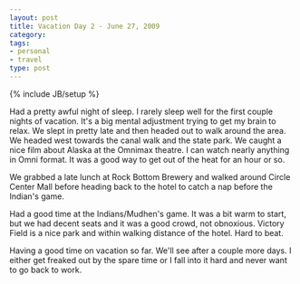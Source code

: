 ```yaml
---
layout: post
title: Vacation Day 2 - June 27, 2009 
category: 
tags: 
- personal
- travel
type: post
---
```

{% include JB/setup %}

Had a pretty awful night of sleep. I rarely sleep well for the first couple nights of vacation. It's a big mental adjustment trying to get my brain to relax. We slept in pretty late and then headed out to walk around the area. We headed west towards the canal walk and the state park. We caught a nice film about Alaska at the Omnimax theatre. I can watch nearly anything in Omni format.  It was a good way to get out of the heat for an hour or so. 

We grabbed a late lunch at Rock Bottom Brewery and walked around Circle Center Mall before heading back to the hotel to catch a nap before the Indian's game. 

Had a good time at the Indians/Mudhen's game. It was a bit warm to start, but we had decent seats and it was a good crowd, not obnoxious.  Victory Field is a nice park and within walking distance of the hotel. Hard to beat. 

Having a good time on vacation so far. We'll see after a couple more days. I either get freaked out by the spare time or I fall into it hard and never want to go back to work. 

